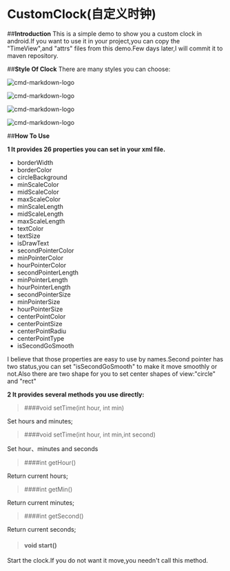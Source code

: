 ﻿# CustomClock(自定义时钟)



##**Introduction**
This is a simple demo to show you a custom clock in android.If you want to use it in your project,you can copy the "TimeView",and "attrs" files from this demo.Few days later,I will commit it to maven repository.

##**Style Of Clock**
There are many styles you can choose:

![cmd-markdown-logo](https://raw.githubusercontent.com/Lloyd0577/CustomClock-/master/img/1.png)


![cmd-markdown-logo](https://raw.githubusercontent.com/Lloyd0577/CustomClock-/master/img/3.png)


![cmd-markdown-logo](https://raw.githubusercontent.com/Lloyd0577/CustomClock-/master/img/4.png)


![cmd-markdown-logo](https://raw.githubusercontent.com/Lloyd0577/CustomClock-/master/img/5.png)


##**How To Use**

**1 It provides 26  properties you can set in your xml file.**

- borderWidth 
- borderColor 
- circleBackground 
- minScaleColor 
- midScaleColor
- maxScaleColor
- minScaleLength
- midScaleLength
- maxScaleLength
- textColor
- textSize
- isDrawText
- secondPointerColor
- minPointerColor
- hourPointerColor
- secondPointerLength
- minPointerLength
- hourPointerLength
- secondPointerSize
- minPointerSize
- hourPointerSize
- centerPointColor
- centerPointSize
- centerPointRadiu 
- centerPointType  
- isSecondGoSmooth 

I believe that those properties are easy to use by names.Second pointer has two status,you can set "isSecondGoSmooth" to make it move smoothly or not.Also there are two shape for you to set center shapes of view:"circle" and "rect"

**2 It provides several methods you use directly:**

> ####void setTime(int hour, int min)
  

 Set hours and minutes;
  
> ####void setTime(int hour, int min,int second)

Set hour、minutes and seconds

> ####int getHour()

Return current hours;

> ####int getMin()

Return current minutes;

>####int getSecond()

Return current seconds;

>#### void start()

Start the clock.If you do not want it move,you needn't call this method.


       
       












